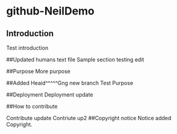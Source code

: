 
# github-NeilDemo
## Introduction
Test introduction 

##Updated humans text file
Sample section testing edit

##Purpose
More purpose

##Added Heaid^^^^^Gng new branch
Test Purpose

##Deployment
Deployment update

##How to contribute

Contribute update
Contriute up2
##Copyright notice
Notice added
Copyright.
